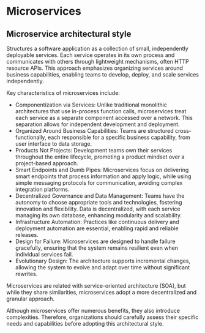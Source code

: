 # Microservices

## Microservice architectural style

Structures a software application as a collection of small, independently deployable services. Each service operates in its own process and communicates with others through lightweight mechanisms, often HTTP resource APIs. This approach emphasizes organizing services around business capabilities, enabling teams to develop, deploy, and scale services independently.

Key characteristics of microservices include:
- Componentization via Services: Unlike traditional monolithic architectures that use in-process function calls, microservices treat each service as a separate component accessed over a network. This separation allows for independent development and deployment.
- Organized Around Business Capabilities: Teams are structured cross-functionally, each responsible for a specific business capability, from user interface to data storage.
- Products Not Projects: Development teams own their services throughout the entire lifecycle, promoting a product mindset over a project-based approach.
- Smart Endpoints and Dumb Pipes: Microservices focus on delivering smart endpoints that process information and apply logic, while using simple messaging protocols for communication, avoiding complex integration platforms.
- Decentralized Governance and Data Management: Teams have the autonomy to choose appropriate tools and technologies, fostering innovation and flexibility. Data is decentralized, with each service managing its own database, enhancing modularity and scalability.
- Infrastructure Automation: Practices like continuous delivery and deployment automation are essential, enabling rapid and reliable releases.
- Design for Failure: Microservices are designed to handle failure gracefully, ensuring that the system remains resilient even when individual services fail.
- Evolutionary Design: The architecture supports incremental changes, allowing the system to evolve and adapt over time without significant rewrites.

Microservices are related with service-oriented architecture (SOA), but while they share similarities, microservices adopt a more decentralized and granular approach.

Although microservices offer numerous benefits, they also introduce complexities. Therefore, organizations should carefully assess their specific needs and capabilities before adopting this architectural style.